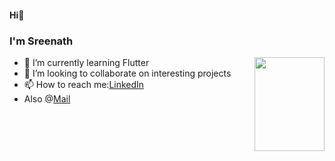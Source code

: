 #### Hi👋
### I'm Sreenath 
<img src="https://i.pinimg.com/originals/4a/7c/82/4a7c82f1225811fee292489f489c3770.gif" width=112 height=150 align="right"></img>
- 🌱 I’m currently learning Flutter
- 👯 I’m looking to collaborate on interesting projects
- 📫 How to reach me:[LinkedIn](https://www.linkedin.com/in/sreenath-kp-54862022a)   
-  Also @[Mail](sree.nathkp01@gmail.com)

<!--
**sreenath-kp/sreenath-kp** is a ✨ _special_ ✨ repository because its `README.md` (this file) appears on your GitHub profile.

Here are some ideas to get you started:

- 🔭 I’m currently working on ...
- 🌱 I’m currently learning ...
- 👯 I’m looking to collaborate on ...
- 🤔 I’m looking for help with ...
- 💬 Ask me about ...
- 📫 How to reach me: ...
- 😄 Pronouns: ...
- ⚡ Fun fact: ...
-->

